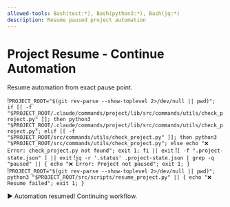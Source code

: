 ```yaml
---
allowed-tools: Bash(test:*), Bash(python3:*), Bash(jq:*)
description: Resume paused project automation
---
```


# Project Resume - Continue Automation

Resume automation from exact pause point.

!`PROJECT_ROOT="$(git rev-parse --show-toplevel 2>/dev/null || pwd)"; if [[ -f "$PROJECT_ROOT/.claude/commands/project/lib/src/commands/utils/check_project.py" ]]; then python3 "$PROJECT_ROOT/.claude/commands/project/lib/src/commands/utils/check_project.py"; elif [[ -f "$PROJECT_ROOT/src/commands/utils/check_project.py" ]]; then python3 "$PROJECT_ROOT/src/commands/utils/check_project.py"; else echo "❌ Error: check_project.py not found"; exit 1; fi || exit`
!`[ -f ".project-state.json" ] || exit`
!`jq -r '.status' .project-state.json | grep -q "paused" || { echo "❌ Error: Project not paused"; exit 1; }`
!`PROJECT_ROOT="$(git rev-parse --show-toplevel 2>/dev/null || pwd)"; python3 "$PROJECT_ROOT/src/scripts/resume_project.py" || { echo "❌ Resume failed"; exit 1; }`

▶️  Automation resumed! Continuing workflow.